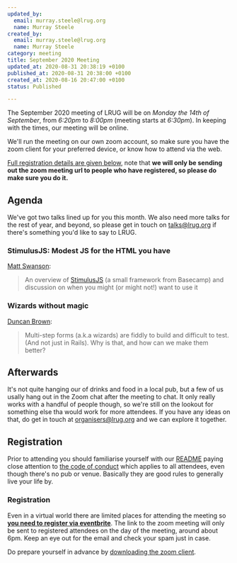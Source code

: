 ```yaml
---
updated_by:
  email: murray.steele@lrug.org
  name: Murray Steele
created_by:
  email: murray.steele@lrug.org
  name: Murray Steele
category: meeting
title: September 2020 Meeting
updated_at: 2020-08-31 20:38:19 +0100
published_at: 2020-08-31 20:38:00 +0100
created_at: 2020-08-16 20:47:00 +0100
status: Published

---
```


The September 2020 meeting of LRUG will be on *Monday the 14th of September*,
from _6:20pm_ to _8:00pm_ (meeting starts at _6:30pm_).  In keeping with
the times, our meeting will be online.

We'll run the meeting on our own zoom account, so make sure you have
the zoom client for your preferred device, or know how to attend via
the web.

[Full registration details are given below](#sept20registration), note
that **we will only be sending out the zoom meeting url to people who
have registered, so please do make sure you do it.**

Agenda
------

We've got two talks lined up for you this month. We also need more talks
for the rest of year, and beyond, so please get in touch on
[talks@lrug.org](mailto:talks@lrug.org) if there's something you'd like to
say to LRUG.

### StimulusJS: Modest JS for the HTML you have

[Matt Swanson](https://twitter.com/_swanson):

> An overview of [StimulusJS]() (a small framework from Basecamp) and
> discussion on when you might (or might not!) want to use it

### Wizards without magic

[Duncan Brown](https://github.com/duncanjbrown):

> Multi-step forms (a.k.a wizards) are fiddly to build and difficult to
> test. (And not just in Rails). Why is that, and how can we make them
> better?

Afterwards
----------

It's not quite hanging our of drinks and food in a local pub, but a few
of us usally hang out in the Zoom chat after the meeting to chat.  It only
really works with a handful of people though, so we're still on the
lookout for something else tha would work for more attendees.  If you have
any ideas on that, do get in touch at
[organisers@lrug.org](mailto:organisers@lrug.org) and we can explore it
together.

Registration <a name="sept20registration">&nbsp;</a>
----------------------------------------------------

Prior to attending you should familiarise yourself with our [README](http://readme.lrug.org/)
paying close attention to [the code of conduct](http://readme.lrug.org/#code-of-conduct)
which applies to all attendees, even though there's no pub or venue.
Basically they are good rules to generally live your life by.

### Registration

Even in a virtual world there are limited places for attending the meeting
so **[you need to register via eventbrite][sept2020-eventbrite]**.  The link to
the zoom meeting will only be sent to registered attendees on the day of
the meeting, around about 6pm.  Keep an eye out for the email and check
your spam just in case.

Do prepare yourself in advance by [downloading the zoom client](https://zoom.us/support/download).

[sept2020-eventbrite]: https://www.eventbrite.com/e/lrug-september-2020-autumn-begins-tickets-118981989333
